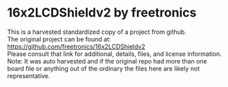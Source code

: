 
# 16x2LCDShieldv2 by freetronics  
This is a harvested standardized copy of a project from github.  
The original project can be found at:  
https://github.com/freetronics/16x2LCDShieldv2  
Please consult that link for additional, details, files, and license information.  
Note: It was auto harvested and if the original repo had more than one board file or anything out of the ordinary the files here are likely not representative.  
    